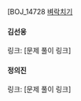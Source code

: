 [BOJ_14728 [벼락치기](https://www.acmicpc.net/problem/14728)<br>

#### 김선웅
링크: [문제 풀이 링크]

#### 정의진 
링크: [문제 풀이 링크]
